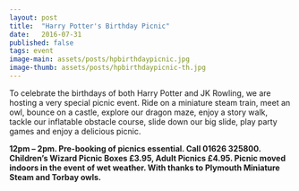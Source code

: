 ```yaml
---
layout: post
title:  "Harry Potter's Birthday Picnic"
date:   2016-07-31
published: false
tags: event
image-main: assets/posts/hpbirthdaypicnic.jpg
image-thumb: assets/posts/hpbirthdaypicnic-th.jpg
---
```


To celebrate the birthdays of both Harry Potter and JK Rowling, we are hosting a very special picnic event. Ride on a miniature steam train, meet an owl, bounce on a castle, explore our dragon maze, enjoy a story walk, tackle our inflatable obstacle course, slide down our big slide, play party games and enjoy a delicious picnic.

**12pm – 2pm.  Pre-booking of picnics essential. Call 01626 325800. Children’s Wizard Picnic Boxes £3.95, Adult Picnics £4.95.  Picnic moved indoors in the event of wet weather. With thanks to Plymouth Miniature Steam and Torbay owls.**

